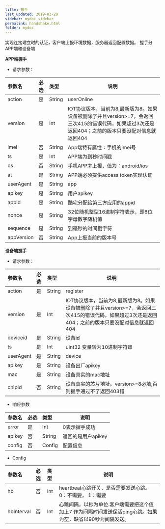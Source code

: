 ```yaml
---
title: 握手
last_updated: 2019-03-20
sidebar: mydoc_sidebar
permalink: handshake.html
folder: mydoc
---
```

 
实现连接建立时的认证，客户端上报环境数据，服务器返回配置数据。
握手分APP端和设备端

**APP端握手**
- 请求参数：

|参数名|必选|类型|说明|
|:----    |:---|:----- |-----   |
|action |是  |String |userOnline   |
|version |是  |Int | IOT协议版本，当前为8,最新版为8。如果设备被删除了并且version>=7，会返回三次415的错误代码，如果超过3次还是返回404；之前的版本只要没配对信息就返回404    |
|imei |否  |String | App端特有属性：手机的imei号   |
|ts |是  |Int | APP端为到秒时间戳   |
|os |否  |String | 手机APP才上报，值为：android/ios   |
|at |是  |String | APP端必须提供access token实现认证  |
|userAgent |是  |String | app  |
|apikey |是  |String | 用户apikey  |
|appid |是  |String | 酷宅分配给第三方应用的appid  |
|nonce |是  |String | 32位随机整型16进制字符表示，即8位字母数字随机值  |
|sequence |是  |String | 到毫秒的时间戳字符  |
|appVersion |否  |String | App上报当前的版本号  |


**设备端握手**
- 请求参数：

|参数名|必选|类型|说明|
|:----    |:---|:----- |-----   |
|action |是  |String |register   |
|version |是  |Int | IOT协议版本，当前为8,最新版为8。如果设备被删除了并且version>=7，会返回三次415的错误代码，如果超过3次还是返回404；之前的版本只要没配对信息就返回404    |
|deviceid     |是  |String | 设备id    |
|ts |是  |Int | uint32 变量转为10进制字符串   |
|userAgent |是  |String | device  |
|apikey |是  |String | 设备出厂apikey  |
|mac |是  |String | 设备真实的mac地址  |
|chipid |否  |String | 设备真实的芯片地址。version>=8必填,否则握手通过不了返回403错  |

- 响应参数

|参数名|必选|类型|说明|
|:----    |:---|:----- |-----   |
|error |是  |Int |0表示握手成功   |
|apikey |否  |String | 返回的是用户apikey    |
|config     |否  |Config | 配置信息    |

- Config

|参数名|必选|类型|说明|
|:----    |:---|:----- |-----   |
|hb |否  |Int |heartbeat心跳开关，是否需要发送心跳。0：不需要， 1：需要   |
|hbInterval |否  |Int | 心跳间隔，以秒为单位.客户端需要把这个值加上7 作为间隔时间发送保活ping心跳。如果为空，缺省以90秒为间隔发送。    |




